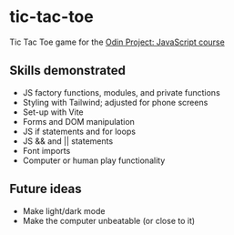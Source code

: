 # tic-tac-toe
Tic Tac Toe game for the <a href="https://www.theodinproject.com/lessons/node-path-javascript-tic-tac-toe">Odin Project: JavaScript course</a>

## Skills demonstrated

- JS factory functions, modules, and private functions
- Styling with Tailwind; adjusted for phone screens
- Set-up with Vite
- Forms and DOM manipulation
- JS if statements and for loops
- JS && and || statements
- Font imports
- Computer or human play functionality

## Future ideas

- Make light/dark mode
- Make the computer unbeatable (or close to it)